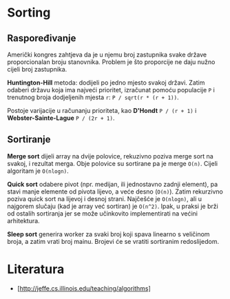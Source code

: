 # Sorting

## Raspoređivanje

Američki kongres zahtjeva da je u njemu broj zastupnika svake države proporcionalan broju stanovnika. Problem je što proporcije ne daju nužno cijeli broj zastupnika.

**Huntington-Hill** metoda: dodijeli po jedno mjesto svakoj državi. Zatim odaberi državu koja ima najveći prioritet, izračunat pomoću populacije `P` i trenutnog broja dodjeljenih mjesta `r`: `P / sqrt(r * (r + 1))`.

Postoje varijacije u računanju prioriteta, kao **D'Hondt** `P / (r + 1)` i **Webster-Sainte-Lague** `P / (2r + 1)`.

## Sortiranje

**Merge sort** dijeli array na dvije polovice, rekuzivno poziva merge sort na svakoj, i rezultat merga. Obje polovice su sortirane pa je merge `O(n)`. Cijeli algoritam je `O(nlogn)`.

**Quick sort** odabere pivot (npr. medijan, ili jednostavno zadnji element), pa stavi manje elemente od pivota lijevo, a veće desno (`O(n)`). Zatim rekurzivno poziva quick sort na lijevoj i desnoj strani. Najčešće je `O(nlogn)`, ali u najgorem slučaju (kad je array već sortiran) je `O(n^2)`. Ipak, u praksi je brži od ostalih sortiranja jer se može učinkovito implementirati na većini arhitektura.

**Sleep sort** generira worker za svaki broj koji spava linearno s veličinom broja, a zatim vrati broj mainu. Brojevi će se vratiti sortiranim redoslijedom.

# Literatura

* [http://jeffe.cs.illinois.edu/teaching/algorithms]
